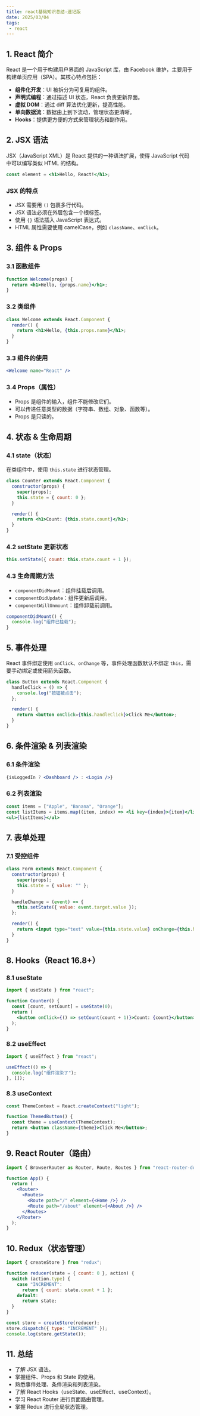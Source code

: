 ```yaml
---
title: react基础知识总结-速记版
date: 2025/03/04
tags:
 - react
---
```


## 1. React 简介

React 是一个用于构建用户界面的 JavaScript 库，由 Facebook 维护，主要用于构建单页应用（SPA）。其核心特点包括：

- **组件化开发**：UI 被拆分为可复用的组件。
- **声明式编程**：通过描述 UI 状态，React 负责更新界面。
- **虚拟 DOM**：通过 diff 算法优化更新，提高性能。
- **单向数据流**：数据由上到下流动，管理状态更清晰。
- **Hooks**：提供更方便的方式来管理状态和副作用。

## 2. JSX 语法

JSX（JavaScript XML）是 React 提供的一种语法扩展，使得 JavaScript 代码中可以编写类似 HTML 的结构。

```jsx
const element = <h1>Hello, React!</h1>;
```

### JSX 的特点
- JSX 需要用 `()` 包裹多行代码。
- JSX 语法必须在外层包含一个根标签。
- 使用 `{}` 语法插入 JavaScript 表达式。
- HTML 属性需要使用 camelCase，例如 `className`、`onClick`。

## 3. 组件 & Props

### 3.1 函数组件

```jsx
function Welcome(props) {
  return <h1>Hello, {props.name}</h1>;
}
```

### 3.2 类组件

```jsx
class Welcome extends React.Component {
  render() {
    return <h1>Hello, {this.props.name}</h1>;
  }
}
```

### 3.3 组件的使用

```jsx
<Welcome name="React" />
```

### 3.4 Props（属性）
- Props 是组件的输入，组件不能修改它们。
- 可以传递任意类型的数据（字符串、数组、对象、函数等）。
- Props 是只读的。

## 4. 状态 & 生命周期

### 4.1 state（状态）
在类组件中，使用 `this.state` 进行状态管理。

```jsx
class Counter extends React.Component {
  constructor(props) {
    super(props);
    this.state = { count: 0 };
  }

  render() {
    return <h1>Count: {this.state.count}</h1>;
  }
}
```

### 4.2 setState 更新状态

```jsx
this.setState({ count: this.state.count + 1 });
```

### 4.3 生命周期方法
- `componentDidMount`：组件挂载后调用。
- `componentDidUpdate`：组件更新后调用。
- `componentWillUnmount`：组件卸载前调用。

```jsx
componentDidMount() {
  console.log("组件已挂载");
}
```

## 5. 事件处理

React 事件绑定使用 `onClick`、`onChange` 等，事件处理函数默认不绑定 `this`，需要手动绑定或使用箭头函数。

```jsx
class Button extends React.Component {
  handleClick = () => {
    console.log("按钮被点击");
  };

  render() {
    return <button onClick={this.handleClick}>Click Me</button>;
  }
}
```

## 6. 条件渲染 & 列表渲染

### 6.1 条件渲染

```jsx
{isLoggedIn ? <Dashboard /> : <Login />}
```

### 6.2 列表渲染

```jsx
const items = ["Apple", "Banana", "Orange"];
const listItems = items.map((item, index) => <li key={index}>{item}</li>);
<ul>{listItems}</ul>
```

## 7. 表单处理

### 7.1 受控组件

```jsx
class Form extends React.Component {
  constructor(props) {
    super(props);
    this.state = { value: "" };
  }

  handleChange = (event) => {
    this.setState({ value: event.target.value });
  };

  render() {
    return <input type="text" value={this.state.value} onChange={this.handleChange} />;
  }
}
```

## 8. Hooks（React 16.8+）

### 8.1 useState

```jsx
import { useState } from "react";

function Counter() {
  const [count, setCount] = useState(0);
  return (
    <button onClick={() => setCount(count + 1)}>Count: {count}</button>
  );
}
```

### 8.2 useEffect

```jsx
import { useEffect } from "react";

useEffect(() => {
  console.log("组件渲染了");
}, []);
```

### 8.3 useContext

```jsx
const ThemeContext = React.createContext("light");

function ThemedButton() {
  const theme = useContext(ThemeContext);
  return <button className={theme}>Click Me</button>;
}
```

## 9. React Router（路由）

```jsx
import { BrowserRouter as Router, Route, Routes } from "react-router-dom";

function App() {
  return (
    <Router>
      <Routes>
        <Route path="/" element={<Home />} />
        <Route path="/about" element={<About />} />
      </Routes>
    </Router>
  );
}
```

## 10. Redux（状态管理）

```jsx
import { createStore } from "redux";

function reducer(state = { count: 0 }, action) {
  switch (action.type) {
    case "INCREMENT":
      return { count: state.count + 1 };
    default:
      return state;
  }
}

const store = createStore(reducer);
store.dispatch({ type: "INCREMENT" });
console.log(store.getState());
```

## 11. 总结

- 了解 JSX 语法。
- 掌握组件、Props 和 State 的使用。
- 熟悉事件处理、条件渲染和列表渲染。
- 了解 React Hooks（useState、useEffect、useContext）。
- 学习 React Router 进行页面路由管理。
- 掌握 Redux 进行全局状态管理。